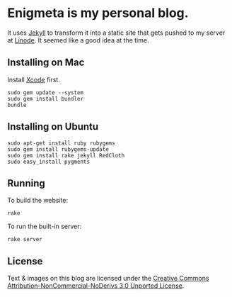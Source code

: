 Enigmeta is my personal blog.
=============================

It uses [Jekyll][] to transform it into a static site that gets pushed to my server at [Linode][]. It seemed like a good idea at the time.

Installing on Mac
-----------------
Install [Xcode][] first.

    sudo gem update --system
    sudo gem install bundler
    bundle

Installing on Ubuntu
--------------------

    sudo apt-get install ruby rubygems
    sudo gem install rubygems-update
    sudo gem install rake jekyll RedCloth
    sudo easy_install pygments

Running
-------

To build the website:

    rake

To run the built-in server:

    rake server

License
-------
Text & images on this blog are licensed under the [Creative Commons Attribution-NonCommercial-NoDerivs 3.0 Unported License][cc].

[Jekyll]: http://github.com/mojombo/jekyll
[Linode]: http://www.linode.com/?r=4be4bc35d12677cff12e393c9f4dd167d9eb6dfb
[Xcode]: http://itunes.apple.com/us/app/xcode/id422352214
[cc]: http://creativecommons.org/licenses/by-nc-nd/3.0/

